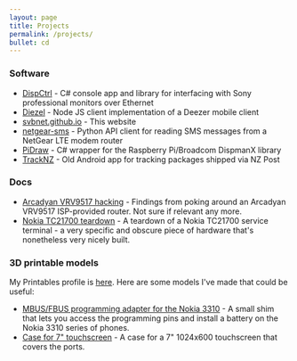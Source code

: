 ```yaml
---
layout: page
title: Projects
permalink: /projects/
bullet: cd
---
```

### Software

* [DispCtrl](https://github.com/svbnet/Dispctrl) - C# console app and library for interfacing with Sony professional monitors over Ethernet
* [Diezel](https://github.com/svbnet/diezel) - Node JS client implementation of a Deezer mobile client
* [svbnet.github.io](https://github.com/svbnet/svbnet.github.io) - This website
* [netgear-sms](https://github.com/svbnet/netgear-sms) - Python API client for reading SMS messages from a NetGear LTE modem router
* [PiDraw](https://github.com/svbnet/PiDraw) - C# wrapper for the Raspberry Pi/Broadcom DispmanX library
* [TrackNZ](https://github.com/svbnet/tracknz) - Old Android app for tracking packages shipped via NZ Post

### Docs

* [Arcadyan VRV9517 hacking](https://gist.github.com/svbnet/9efc44917b08fdbe5105f9f707cfa918) - Findings from poking around an Arcadyan VRV9517 ISP-provided router. Not sure if relevant any more.
* [Nokia TC21700 teardown](https://github.com/svbnet/tc21700) - A teardown of a Nokia TC21700 service terminal - a very specific and obscure piece of hardware that's nonetheless very nicely built.

### 3D printable models

My Printables profile is [here](https://www.printables.com/@svbnet_2410100). Here are some models I've made that could be useful:

* [MBUS/FBUS programming adapter for the Nokia 3310](https://www.printables.com/model/995212-mbusfbus-programming-adapter-for-nokia-3310-and-re) - A small shim that lets you access the programming pins and install a battery on the Nokia 3310 series of phones.
* [Case for 7" touchscreen](https://www.printables.com/model/1012957-case-for-7-inch-lcd-touchscreen-with-covered-ports) - A case for a 7" 1024x600 touchscreen that covers the ports.
